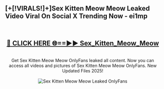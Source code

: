 <h2>[+[!VIRALS!]+]Sex Kitten Meow Meow Leaked Video Viral On Social X Trending Now - ei1mp</h2>
<br>
<div align="center">
<h2><a href="https://libra.edu.pl?Sex_Kitten_Meow_Meow" rel="nofollow">🔴 CLICK HERE 🌐==►► Sex_Kitten_Meow_Meow</a></h2>
<br>
Get Sex Kitten Meow Meow OnlyFans leaked all content. Now you can access all videos and pictures of Sex Kitten Meow Meow OnlyFans. New Updated Files 2025!
<br>
<br>
<a href="https://libra.edu.pl?Sex_Kitten_Meow_Meow" rel="nofollow" data-target="animated-image.originalLink"><img src="https://i.ibb.co.com/WyWwxjT/player-gif2.gif" alt="Sex Kitten Meow Meow Leaked OnlyFans" style="max-width: 100%; display: inline-block;" data-target="animated-image.originalImage"></a>
</div>
<br>